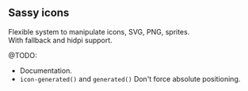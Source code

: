 ## Sassy icons

Flexible system to manipulate icons, SVG, PNG, sprites.  
With fallback and hidpi support.  

@TODO:
- Documentation.
- `icon-generated()` and `generated()` Don't force absolute positioning.
